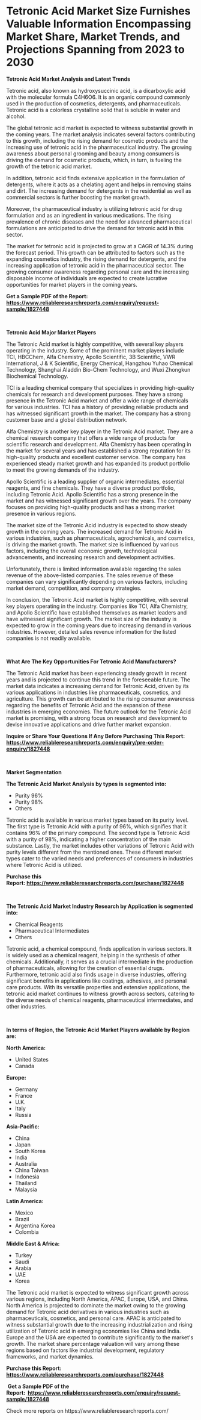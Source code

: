 <p><h1>Tetronic Acid Market Size Furnishes Valuable Information Encompassing Market Share, Market Trends, and Projections Spanning from 2023 to 2030</h1></p><p><strong>Tetronic Acid Market Analysis and Latest Trends</strong></p>
<p><p>Tetronic acid, also known as hydroxysuccinic acid, is a dicarboxylic acid with the molecular formula C4H6O6. It is an organic compound commonly used in the production of cosmetics, detergents, and pharmaceuticals. Tetronic acid is a colorless crystalline solid that is soluble in water and alcohol.</p><p>The global tetronic acid market is expected to witness substantial growth in the coming years. The market analysis indicates several factors contributing to this growth, including the rising demand for cosmetic products and the increasing use of tetronic acid in the pharmaceutical industry. The growing awareness about personal grooming and beauty among consumers is driving the demand for cosmetic products, which, in turn, is fueling the growth of the tetronic acid market.</p><p>In addition, tetronic acid finds extensive application in the formulation of detergents, where it acts as a chelating agent and helps in removing stains and dirt. The increasing demand for detergents in the residential as well as commercial sectors is further boosting the market growth.</p><p>Moreover, the pharmaceutical industry is utilizing tetronic acid for drug formulation and as an ingredient in various medications. The rising prevalence of chronic diseases and the need for advanced pharmaceutical formulations are anticipated to drive the demand for tetronic acid in this sector.</p><p>The market for tetronic acid is projected to grow at a CAGR of 14.3% during the forecast period. This growth can be attributed to factors such as the expanding cosmetics industry, the rising demand for detergents, and the increasing application of tetronic acid in the pharmaceutical sector. The growing consumer awareness regarding personal care and the increasing disposable income of individuals are expected to create lucrative opportunities for market players in the coming years.</p></p>
<p><strong>Get a Sample PDF of the Report:&nbsp; <a href="https://www.reliableresearchreports.com/enquiry/request-sample/1827448">https://www.reliableresearchreports.com/enquiry/request-sample/1827448</a></strong></p>
<p>&nbsp;</p>
<p><strong>Tetronic Acid Major Market Players</strong></p>
<p><p>The Tetronic Acid market is highly competitive, with several key players operating in the industry. Some of the prominent market players include TCI, HBCChem, Alfa Chemistry, Apollo Scientific, 3B Scientific, VWR International, J & K Scientific, Energy Chemical, Hangzhou Yuhao Chemical Technology, Shanghai Aladdin Bio-Chem Technology, and Wuxi Zhongkun Biochemical Technology. </p><p>TCI is a leading chemical company that specializes in providing high-quality chemicals for research and development purposes. They have a strong presence in the Tetronic Acid market and offer a wide range of chemicals for various industries. TCI has a history of providing reliable products and has witnessed significant growth in the market. The company has a strong customer base and a global distribution network.</p><p>Alfa Chemistry is another key player in the Tetronic Acid market. They are a chemical research company that offers a wide range of products for scientific research and development. Alfa Chemistry has been operating in the market for several years and has established a strong reputation for its high-quality products and excellent customer service. The company has experienced steady market growth and has expanded its product portfolio to meet the growing demands of the industry.</p><p>Apollo Scientific is a leading supplier of organic intermediates, essential reagents, and fine chemicals. They have a diverse product portfolio, including Tetronic Acid. Apollo Scientific has a strong presence in the market and has witnessed significant growth over the years. The company focuses on providing high-quality products and has a strong market presence in various regions.</p><p>The market size of the Tetronic Acid industry is expected to show steady growth in the coming years. The increased demand for Tetronic Acid in various industries, such as pharmaceuticals, agrochemicals, and cosmetics, is driving the market growth. The market size is influenced by various factors, including the overall economic growth, technological advancements, and increasing research and development activities.</p><p>Unfortunately, there is limited information available regarding the sales revenue of the above-listed companies. The sales revenue of these companies can vary significantly depending on various factors, including market demand, competition, and company strategies.</p><p>In conclusion, the Tetronic Acid market is highly competitive, with several key players operating in the industry. Companies like TCI, Alfa Chemistry, and Apollo Scientific have established themselves as market leaders and have witnessed significant growth. The market size of the industry is expected to grow in the coming years due to increasing demand in various industries. However, detailed sales revenue information for the listed companies is not readily available.</p></p>
<p>&nbsp;</p>
<p><strong>What Are The Key Opportunities For Tetronic Acid Manufacturers?</strong></p>
<p><p>The Tetronic Acid market has been experiencing steady growth in recent years and is projected to continue this trend in the foreseeable future. The market data indicates a increasing demand for Tetronic Acid, driven by its various applications in industries like pharmaceuticals, cosmetics, and agriculture. This growth can be attributed to the rising consumer awareness regarding the benefits of Tetronic Acid and the expansion of these industries in emerging economies. The future outlook for the Tetronic Acid market is promising, with a strong focus on research and development to devise innovative applications and drive further market expansion.</p></p>
<p><strong>Inquire or Share Your Questions If Any Before Purchasing This Report: <a href="https://www.reliableresearchreports.com/enquiry/pre-order-enquiry/1827448">https://www.reliableresearchreports.com/enquiry/pre-order-enquiry/1827448</a></strong></p>
<p>&nbsp;</p>
<p><strong>Market Segmentation</strong></p>
<p><strong>The Tetronic Acid Market Analysis by types is segmented into:</strong></p>
<p><ul><li>Purity 96%</li><li>Purity 98%</li><li>Others</li></ul></p>
<p><p>Tetronic acid is available in various market types based on its purity level. The first type is Tetronic Acid with a purity of 96%, which signifies that it contains 96% of the primary compound. The second type is Tetronic Acid with a purity of 98%, indicating a higher concentration of the main substance. Lastly, the market includes other variations of Tetronic Acid with purity levels different from the mentioned ones. These different market types cater to the varied needs and preferences of consumers in industries where Tetronic Acid is utilized.</p></p>
<p><strong>Purchase this Report:&nbsp;<a href="https://www.reliableresearchreports.com/purchase/1827448">https://www.reliableresearchreports.com/purchase/1827448</a></strong></p>
<p>&nbsp;</p>
<p><strong>The Tetronic Acid Market Industry Research by Application is segmented into:</strong></p>
<p><ul><li>Chemical Reagents</li><li>Pharmaceutical Intermediates</li><li>Others</li></ul></p>
<p><p>Tetronic acid, a chemical compound, finds application in various sectors. It is widely used as a chemical reagent, helping in the synthesis of other chemicals. Additionally, it serves as a crucial intermediate in the production of pharmaceuticals, allowing for the creation of essential drugs. Furthermore, tetronic acid also finds usage in diverse industries, offering significant benefits in applications like coatings, adhesives, and personal care products. With its versatile properties and extensive applications, the tetronic acid market continues to witness growth across sectors, catering to the diverse needs of chemical reagents, pharmaceutical intermediates, and other industries.</p></p>
<p>&nbsp;</p>
<p><strong>In terms of Region, the Tetronic Acid Market Players available by Region are:</strong></p>
<p>
    <p> <strong> North America: </strong>
        <ul>
            <li>United States</li>
            <li>Canada</li>
        </ul>
        </p> 
    <p> <strong> Europe: </strong>
        <ul>
            <li>Germany</li>
            <li>France</li>
            <li>U.K.</li>
            <li>Italy</li>
            <li>Russia</li>
        </ul>
        </p> 
    <p> <strong> Asia-Pacific: </strong>
        <ul>
            <li>China</li>
            <li>Japan</li>
            <li>South Korea</li>
            <li>India</li>
            <li>Australia</li>
            <li>China Taiwan</li>
            <li>Indonesia</li>
            <li>Thailand</li>
            <li>Malaysia</li>
        </ul>
        </p> 
    <p> <strong> Latin America: </strong>
        <ul>
            <li>Mexico</li>
            <li>Brazil</li>
            <li>Argentina Korea</li>
            <li>Colombia</li>
        </ul>
        </p> 
    <p> <strong> Middle East & Africa: </strong>
        <ul>
            <li>Turkey</li>
            <li>Saudi</li>
            <li>Arabia</li>
            <li>UAE</li>
            <li>Korea</li>
        </ul>
    </p>
    </p>
<p><p>The Tetronic acid market is expected to witness significant growth across various regions, including North America, APAC, Europe, USA, and China. North America is projected to dominate the market owing to the growing demand for Tetronic acid derivatives in various industries such as pharmaceuticals, cosmetics, and personal care. APAC is anticipated to witness substantial growth due to the increasing industrialization and rising utilization of Tetronic acid in emerging economies like China and India. Europe and the USA are expected to contribute significantly to the market's growth. The market share percentage valuation will vary among these regions based on factors like industrial development, regulatory frameworks, and market dynamics.</p></p>
<p><strong>Purchase this Report: <a href="https://www.reliableresearchreports.com/purchase/1827448">https://www.reliableresearchreports.com/purchase/1827448</a></strong></p>
<p>&nbsp;<strong>Get a Sample PDF of the Report:&nbsp;&nbsp;<a href="https://www.reliableresearchreports.com/enquiry/request-sample/1827448">https://www.reliableresearchreports.com/enquiry/request-sample/1827448</a></strong></p>
<p><strong></strong></p>
<p>Check more reports on https://www.reliableresearchreports.com/</p>